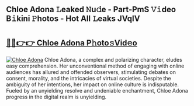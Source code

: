 ## Chloe Adona 𝙻eaked 𝙽u𝚍e - Part-PmS 𝚅𝚒deo B𝚒kini 𝙿hotos - Hot All 𝙻eaks JVqIV

# <h2><a href="http://ld0sglk.urlbe.top/?page=Chloe+Adona">🔗🔗👉👉 Chloe Adona P𝚑oto𝚜Vid𝚎o</a></h2>

[![Chloe Adona](https://i.imgur.com/eBuTRDB.gif)](http://ld0sglk.urlbe.top/?page=Chloe+Adona)
Chloe Adona, a complex and polarizing character, eludes easy comprehension. Her unconventional method of engaging with online audiences has allured and offended observers, stimulating debates on consent, morality, and the intricacies of virtual societies. Despite the ambiguity of her intentions, her impact on online culture is indisputable. Fueled by an unyielding resolve and undeniable enchantment, Chloe Adona progress in the digital realm is unyielding.
